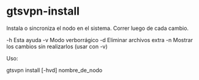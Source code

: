 # gtsvpn-install

Instala o sincroniza el nodo en el sistema. Correr luego de cada cambio.

  -h Esta ayuda
  -v Modo verborrágico
  -d Eliminar archivos extra
  -n Mostrar los cambios sin realizarlos (usar con -v)

Uso:

  gtsvpn install [-hvd] nombre_de_nodo

